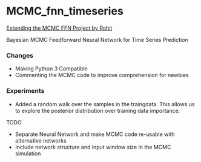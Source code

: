 # MCMC_fnn_timeseries
 
[Extending the MCMC FFN Project by Rohit](https://github.com/rohitash-chandra/MCMC_fnn_timeseries)

Bayesian MCMC Feedforward Neural Network for Time Series Prediction

### Changes
* Making Python 3 Compatible
* Commenting the MCMC code to improve comprehension for newbies

### Experiments

* Added a random walk over the samples in the traingdata. This allows us to explore the posterior
distribution over training data importance.

TODO
* Separate Neural Network and make MCMC code re-usable with alternative networks
* Include network structure and input window size in the MCMC simulation

